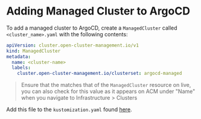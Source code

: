 # Adding Managed Cluster to ArgoCD

To add a managed cluster to ArgoCD, create a `ManagedCluster` called `<cluster_name>.yaml` with the following contents:

```yaml
apiVersion: cluster.open-cluster-management.io/v1
kind: ManagedCluster
metadata:
  name: <cluster-name>
  labels:
    cluster.open-cluster-management.io/clusterset: argocd-managed
```

> Ensure that the <cluster-name> matches that of the `ManagedCluster` resource on live, you can also check for this value
> as it appears on ACM under "Name" when you navigate to Infrastructure > Clusters

Add this file to the `kustomization.yaml` found [here][kustomization].

[kustomization]: https://github.com/operate-first/apps/blob/master/acm/overlays/moc/infra/managedclusters/kustomization.yaml
